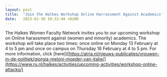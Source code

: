 ```yaml
---
layout: post
title:  "Join the Halkes Workshop Online Harrassment Against Academics"
date:   2023-01-30 10:32:40 +0200
---
```


The Halkes Women Faculty Network invites you to our upcoming workshop on Online harassment against (women and minority) academics. The workshop will take place two times: once online on Monday 13 February at 4 to 5 pm and once on campus on Thursday 16 February at 4 to 5 pm. For more information, click [here]([https://atria.nl/nieuws-publicaties/vrouwen-in-de-politiek/giorgia-meloni-moeder-van-italie/](https://www.ru.nl/halkes/activities/upcoming-activities/workshop-online-attacks/)
